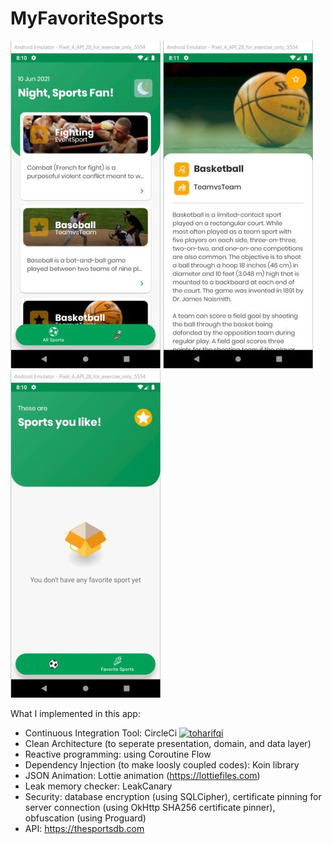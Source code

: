 # MyFavoriteSports

![Home Screen](screenshot/home.jpg "Home")
![Detail Screen](screenshot/detail.jpg "Sport Detail")
![Favorite Screen](screenshot/favoriteempty.jpg "Favorite Screen")

What I implemented in this app:
- Continuous Integration Tool: CircleCi 
[![toharifqi](https://circleci.com/gh/toharifqi/MyFavoriteSports.svg?style=svg)](https://circleci.com/gh/toharifqi/MyFavoriteSports)
- Clean Architecture (to seperate presentation, domain, and data layer)
- Reactive programming: using Coroutine Flow
- Dependency Injection (to make loosly coupled codes): Koin library
- JSON Animation: Lottie animation (https://lottiefiles.com)
- Leak memory checker: LeakCanary
- Security: database encryption (using SQLCipher), certificate pinning for server connection (using OkHttp SHA256 certificate pinner), obfuscation (using Proguard)
- API: https://thesportsdb.com
